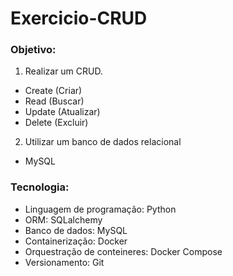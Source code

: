 # Exercicio-CRUD

### Objetivo:
1. Realizar um CRUD.
- Create (Criar)
- Read (Buscar)
- Update (Atualizar)
- Delete (Excluir)

2. Utilizar um banco de dados relacional
- MySQL

### Tecnologia:
- Linguagem de programação: Python
- ORM: SQLalchemy
- Banco de dados: MySQL
- Containerização: Docker
- Orquestração de conteineres: Docker Compose
- Versionamento: Git